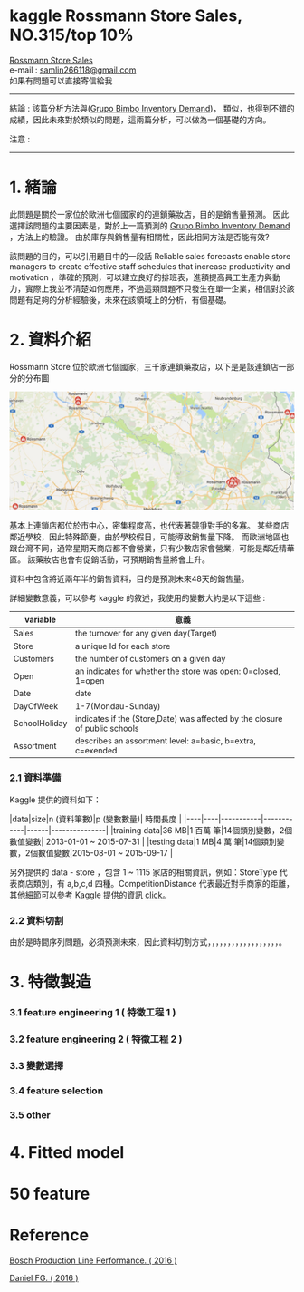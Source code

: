 # kaggle Rossmann Store Sales, NO.315/top 10%
 [Rossmann Store Sales](https://www.kaggle.com/c/rossmann-store-sales)<br>
 e-mail : samlin266118@gmail.com <br>
 如果有問題可以直接寄信給我 <br>
 **********************************************
 結論 : 該篇分析方法與([Grupo Bimbo Inventory Demand](https://github.com/f496328mm/kaggle_Grupo_Bimbo_Inventory_Demand))，
 類似，也得到不錯的成績，因此未來對於類似的問題，這兩篇分析，可以做為一個基礎的方向。
 
 注意 : 
 **********************************************
 # 1. 緒論
 此問題是關於一家位於歐洲七個國家的的連鎖藥妝店，目的是銷售量預測。
 因此選擇該問題的主要因素是，對於上一篇預測的 [Grupo Bimbo Inventory Demand](https://github.com/f496328mm/kaggle_Grupo_Bimbo_Inventory_Demand) ，方法上的驗證。
 由於庫存與銷售量有相關性，因此相同方法是否能有效?
 
 該問題的目的，可以引用題目中的一段話 Reliable sales forecasts enable store managers to create effective staff schedules that increase productivity and motivation ，準確的預測，可以建立良好的排班表，進額提高員工生產力與動力，實際上我並不清楚如何應用，不過這類問題不只發生在單一企業，相信對於該問題有足夠的分析經驗後，未來在該領域上的分析，有個基礎。
 
 # 2. 資料介紹
 Rossmann Store 位於歐洲七個國家，三千家連鎖藥妝店，以下是是該連鎖店一部分的分布圖
 
  ![google map](https://github.com/f496328mm/kaggle_Rossmann_Store_Sales/blob/master/rossmann.jpg)
 
基本上連鎖店都位於市中心，密集程度高，也代表著競爭對手的多寡。
某些商店鄰近學校，因此特殊節慶，由於學校假日，可能導致銷售量下降。
而歐洲地區也跟台灣不同，通常星期天商店都不會營業，只有少數店家會營業，可能是鄰近精華區。
該藥妝店也會有促銷活動，可預期銷售量將會上升。

資料中包含將近兩年半的銷售資料，目的是預測未來48天的銷售量。

詳細變數意義，可以參考 kaggle 的敘述，我使用的變數大約是以下這些 :

|variable	|意義|
|---------|----|
|Sales|the turnover for any given day(Target)|
|Store|a unique Id for each store|
|Customers|the number of customers on a given day|
|Open|an indicates for whether the store was open: 0=closed, 1=open|
|Date|date|
|DayOfWeek|1-7(Mondau-Sunday)|
|SchoolHoliday|indicates if the (Store,Date) was affected by the closure of public schools|
|Assortment|describes an assortment level: a=basic, b=extra, c=exended|

 
 ### 2.1 資料準備 
 
 Kaggle 提供的資料如下：
 
|data|size|n (資料筆數)|p (變數數量)| 時間長度 |
|----|----|-----------|------------|------|---------------|
|training data|36 MB|1 百萬 筆|14個類別變數，2個數值變數| 2013-01-01 ~ 2015-07-31  |
|testing data|1 MB|4 萬 筆|14個類別變數，2個數值變數|2015-08-01 ~ 2015-09-17 |

另外提供的 data - store ，包含 1 ~ 1115 家店的相關資訊，例如：StoreType 代表商店類別，有 a,b,c,d 四種。CompetitionDistance 代表最近對手商家的距離，其他細節可以參考 Kaggle 提供的資訊 [click](https://www.kaggle.com/c/rossmann-store-sales/data)。

 ### 2.2 資料切割
 由於是時間序列問題，必須預測未來，因此資料切割方式，，，，，，，，，，，，，，，，，，。

# 3. 特徵製造
### 3.1 feature engineering 1 ( 特徵工程 1 )



### 3.2 feature engineering 2 ( 特徵工程 2 )



### 3.3 變數選擇


### 3.4 feature selection

### 3.5 other 


   
# 4. Fitted model





# 50 feature
  

# Reference

 [Bosch Production Line Performance. ( 2016 ) ](https://www.kaggle.com/c/bosch-production-line-performance )<br>

[Daniel FG. ( 2016 )](https://www.kaggle.com/danielfg/xgboost-reg-linear-lb-0-485)







 



